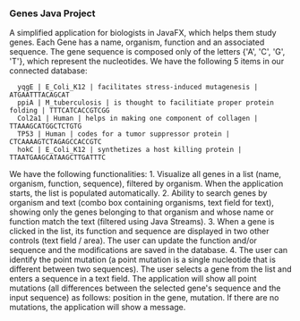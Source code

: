### Genes Java Project

  A simplified application for biologists in JavaFX, which helps them study genes. Each Gene has a name, organism, function and an associated sequence. The gene sequence is composed only of the letters {'A', 'C', 'G', 'T'}, which represent the nucleotides. We have the following 5 items in our connected database:
     
      yqgE | E_Coli_K12 | facilitates stress-induced mutagenesis | ATGAATTTACAGCAT
      ppiA | M_tuberculosis | is thought to facilitiate proper protein folding | TTTCATCACCGTCGG
      Col2a1 | Human | helps in making one component of collagen | TTAAAGCATGGCTCTGTG
      TP53 | Human | codes for a tumor suppressor protein | CTCAAAAGTCTAGAGCCACCGTC
      hokC | E_Coli_K12 | synthetizes a host killing protein | TTAATGAAGCATAAGCTTGATTTC
    
  We have the following functionalities: 
    1. Visualize all genes in a list (name, organism, function, sequence), filtered by organism. When the application starts, the list is populated automatically.
    2. Ability to search genes by organism and text (combo box containing organisms, text field for text), showing only the genes belonging to that organism and whose name or function match the text (filtered using Java Streams).
    3. When a gene is clicked in the list, its function and sequence are displayed in two other controls (text field / area). The user can update the function and/or sequence and the modifications are saved in the database.
    4. The user can identify the point mutation (a point mutation is a single nucleotide that is different between two sequences). The user selects a gene from the list and enters a sequence in a text field. The application will show all point mutations (all differences between the selected gene's sequence and the input sequence) as follows: position in the gene, mutation. If there are no mutations, the application will show a message.
